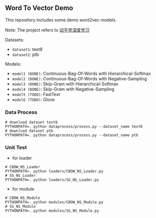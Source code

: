 ## Word To Vector Demo

This repository includes some demo word2vec models.

Note: The project refers to [动手学深度学习](https://zh.d2l.ai/)

Datasets:

* `dataset1`: text8
* `dataset2`: ptb

Models:

* `model1 (DONE)`: Continuous-Bag-Of-Words with Hierarchical-Softmax
* `model2 (DONE)`: Continuous-Bag-Of-Words with Negative-Sampling
* `model3 (DONE)`: Skip-Gram with Hierarchical-Softmax
* `model4 (DONE)`: Skip-Gram with Negative-Sampling
* `model5 (TODO)`: FastText
* `model6 (TODO)`: Glove

### Data Process

```shell
# download dataset text8
PYTHONPATH=. python dataprocess/process.py --dataset_name text8
# download dataset ptb
PYTHONPATH=. python dataprocess/process.py --dataset_name ptb
```

### Unit Test

* for loader

```shell
# CBOW_NS_Loader
PYTHONPATH=. python loaders/CBOW_NS_Loader.py
# SG_NS_Loader
PYTHONPATH=. python loaders/SG_NS_Loader.py
```

* for module

```shell
# CBOW_NS_Module
PYTHONPATH=. python modules/CBOW_NS_Module.py
# SG_NS_Module
PYTHONPATH=. python modules/SG_NS_Module.py
```
